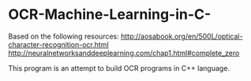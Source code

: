# OCR-Machine-Learning-in-C-

Based on the following resources:
http://aosabook.org/en/500L/optical-character-recognition-ocr.html
http://neuralnetworksanddeeplearning.com/chap1.html#complete_zero

This program is an attempt to build OCR programs in C++ language.
